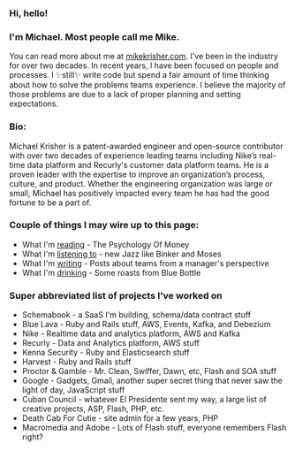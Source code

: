 ### Hi, hello!

### I'm Michael. Most people call me Mike. 

You can read more about me at [mikekrisher.com](http://mikekrisher.com). I've been in the industry 
for over two decades. In recent years, I have been focused on people and processes. 
I ✨still✨ write code but spend a fair amount of time thinking about how to 
solve the problems teams experience. I believe the majority of those problems are due to a lack of 
proper planning and setting expectations.

### Bio:
Michael Krisher is a patent-awarded engineer and open-source contributor with
over two decades of experience leading teams including Nike’s real-time data
platform and Recurly's customer data platform teams. He is a proven leader with the
expertise to improve an organization’s process, culture, and product. Whether the
engineering organization was large or small, Michael has positively impacted every 
team he has had the good fortune to be a part of.

### Couple of things I may wire up to this page:
- What I'm [reading](https://mikekrisher.com/books) - The Psychology Of Money
- What I'm [listening
  to](https://music.apple.com/profile/mkrisher) - new Jazz like Binker and Moses
- What I'm [writing](https://mikekrisher.com/writings) - Posts about teams from a manager's perspective
- What I'm [drinking](https://mikekrisher.com/coffees) - Some roasts from Blue Bottle

### Super abbreviated list of projects I've worked on
- Schemabook - a SaaS I'm building, schema/data contract stuff
- Blue Lava - Ruby and Rails stuff, AWS, Events, Kafka, and Debezium
- Nike - Realtime data and analytics platform, AWS and Kafka
- Recurly - Data and Analytics platform, AWS stuff
- Kenna Security - Ruby and Elasticsearch stuff
- Harvest - Ruby and Rails stuff
- Proctor & Gamble - Mr. Clean, Swiffer, Dawn, etc, Flash and SOA stuff
- Google - Gadgets, Gmail, another super secret thing that never saw the light of day, JavaScript stuff
- Cuban Council - whatever El Presidente sent my way, a large list of creative projects, ASP, Flash, PHP, etc.
- Death Cab For Cutie - site admin for a few years, PHP
- Macromedia and Adobe - Lots of Flash stuff, everyone remembers Flash right?

